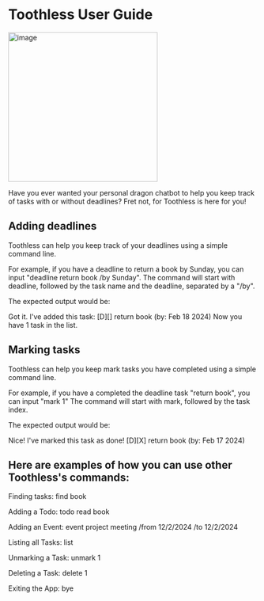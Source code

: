 # Toothless User Guide


<img width="302" alt="image" src="https://github.com/timothysashimi/ip/assets/120008429/389cdb3d-d51f-4426-9a5c-3e4261203eba">


Have you ever wanted your personal dragon chatbot to help you keep track of tasks with or without deadlines? Fret not, for Toothless is here for you!

## Adding deadlines

Toothless can help you keep track of your deadlines using a simple command line.

For example, if you have a deadline to return a book by Sunday, you can input "deadline return book /by Sunday".
The command will start with deadline, followed by the task name and the deadline, separated by a "/by".

The expected output would be:

Got it. I've added this task:
[D][] return book (by: Feb 18 2024)
Now you have 1 task in the list.

## Marking tasks

Toothless can help you keep mark tasks you have completed using a simple command line.

For example, if you have a completed the deadline task "return book", you can input "mark 1"
The command will start with mark, followed by the task index.

The expected output would be:

Nice! I've marked this task as done!
[D][X] return book (by: Feb 17 2024)


## Here are examples of how you can use other Toothless's commands:

Finding tasks:
find book

Adding a Todo:
todo read book

Adding an Event:
event project meeting /from 12/2/2024 /to 12/2/2024

Listing all Tasks:
list

Unmarking a Task:
unmark 1

Deleting a Task:
delete 1

Exiting the App:
bye
